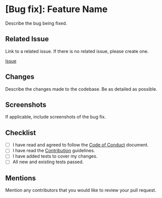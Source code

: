 # [Bug fix]: Feature Name

Describe the bug being fixed.

## Related Issue

Link to a related issue. If there is no related issue, please create one.

[Issue](https://docs.github.com/en/pull-requests)

## Changes

Describe the changes made to the codebase. Be as detailed as possible.

## Screenshots

If applicable, include screenshots of the bug fix.

## Checklist

- [ ] I have read and agreed to follow the [Code of Conduct](../../CODE_OF_CONDUCT.md) document.
- [ ] I have read the [Contribution](../../.github/CONTRIBUTING.md) guidelines.
- [ ] I have added tests to cover my changes.
- [ ] All new and existing tests passed.

## Mentions

Mention any contributors that you would like to review your pull request.
